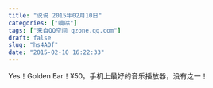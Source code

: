 ```yaml
---
title: "说说 2015年02月10日"
categories: ["嘀咕"]
tags: ["来自QQ空间 qzone.qq.com"]
draft: false
slug: "hs4AOf"
date: "2015-02-10 16:22:33"
---
```


Yes！Golden Ear！¥50。手机上最好的音乐播放器，没有之一！
